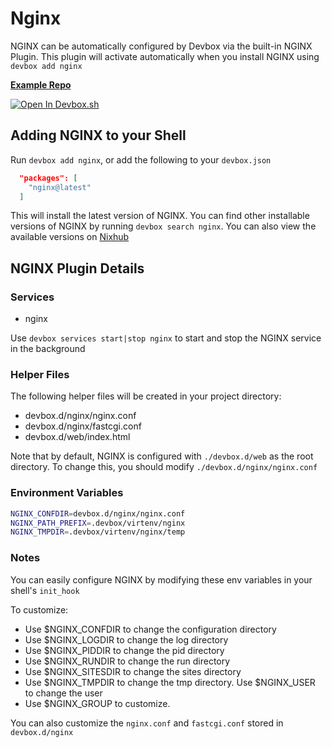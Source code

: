 # Nginx

NGINX can be automatically configured by Devbox via the built-in NGINX Plugin. This plugin will activate automatically when you install NGINX using `devbox add nginx`

[**Example Repo**](https://github.com/jetpack-io/devbox/tree/main/examples/servers/nginx)

[![Open In Devbox.sh](https://jetpack.io/img/devbox/open-in-devbox.svg)](https://devbox.sh/open/templates/nginx)

## Adding NGINX to your Shell

Run `devbox add nginx`, or add the following to your `devbox.json`

```json
  "packages": [
    "nginx@latest"
  ]
```

This will install the latest version of NGINX. You can find other installable versions of NGINX by running `devbox search nginx`. You can also view the available versions on [Nixhub](https://www.nixhub.io/packages/nginx)

## NGINX Plugin Details

### Services

* nginx

Use `devbox services start|stop nginx` to start and stop the NGINX service in the background

### Helper Files

The following helper files will be created in your project directory:

* devbox.d/nginx/nginx.conf
* devbox.d/nginx/fastcgi.conf
* devbox.d/web/index.html

Note that by default, NGINX is configured with `./devbox.d/web` as the root directory. To change this, you should modify `./devbox.d/nginx/nginx.conf`

### Environment Variables

```bash
NGINX_CONFDIR=devbox.d/nginx/nginx.conf
NGINX_PATH_PREFIX=.devbox/virtenv/nginx
NGINX_TMPDIR=.devbox/virtenv/nginx/temp
```

### Notes

You can easily configure NGINX by modifying these env variables in your shell's `init_hook`

To customize:

* Use $NGINX_CONFDIR to change the configuration directory
* Use $NGINX_LOGDIR to change the log directory
* Use $NGINX_PIDDIR to change the pid directory
* Use $NGINX_RUNDIR to change the run directory
* Use $NGINX_SITESDIR to change the sites directory
* Use $NGINX_TMPDIR to change the tmp directory. Use $NGINX_USER to change the user
* Use $NGINX_GROUP to customize.

You can also customize the `nginx.conf` and `fastcgi.conf` stored in `devbox.d/nginx`
